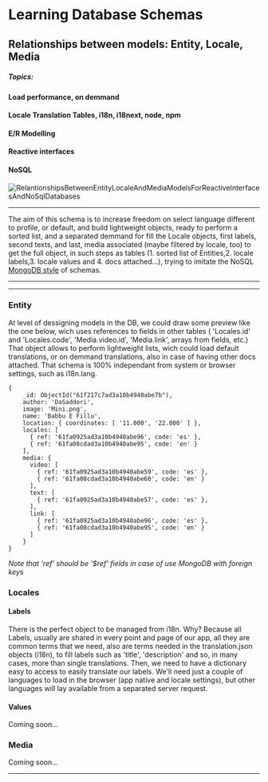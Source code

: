 
# Learning Database Schemas

## Relationships between models: Entity, Locale, Media
##### Topics:
#### Load performance, on demmand
#### Locale Translation Tables, i18n, i18next, node, npm
#### E/R Modelling
#### Reactive interfaces
#### NoSQL

![RelantionshipsBetweenEntityLocaleAndMediaModelsForReactiveInterfacesAndNoSqlDatabases](https://user-images.githubusercontent.com/57029303/151651517-648ad2aa-e787-462c-96d8-88263a1f3325.png)



***
The aim of this schema is to increase freedom on select language different to profile, or default, and build lightweight objects, ready to perform a sorted list, and a separated demmand for fill the Locale objects, first labels, second texts, and last, media associated (maybe filtered by locale, too) to get the full object, in such steps as tables (1. sorted list of Entities,2. locale labels,3. locale values and 4. docs attached...), trying to imitate the NoSQL [MongoDB style](https://docs.mongodb.com/manual/tutorial/model-embedded-one-to-one-relationships-between-documents/) of schemas. 

***
***
### Entity

At level of dessigning models in the DB, we could draw some preview like the one below, 
wich uses references to fields in other tables ( 'Locales.id' and 'Locales.code', 'Media.video.id', 'Media.link', arrays from fields, etc.)
That object allows to perform lightweight lists, wich could load default translations, or on demmand translations, also in case of having other docs attached.
That schema is 100% independant from system or browser settings, such as i18n.lang.
```
{
    _id: ObjectId("61f217c7ad3a10b4940abe7b"),
    author: 'DaSaddori',
    image: 'Mini.png',
    name: 'Babbu E Fillu',
    location: { coordinates: [ '11.000', '22.000' ] },
    locales: [
      { ref: '61fa0925ad3a10b4940abe96', code: 'es' },
      { ref: '61fa08cdad3a10b4940abe95', code: 'en' }
    ],
    media: {
      video: [
        { ref: '61fa0925ad3a10b4940abe59', code: 'es' },
        { ref: '61fa08cdad3a10b4940abe60', code: 'en' }
      ],
      text: [
        { ref: '61fa0925ad3a10b4940abe57', code: 'es' },
      ],
      link: [
        { ref: '61fa0925ad3a10b4940abe96', code: 'es' },
        { ref: '61fa08cdad3a10b4940abe95', code: 'en' }
      ]
    }
}
```
*Note that 'ref' should be '$ref' fields in case of use MongoDB with foreign keys*

### Locales
#### Labels
There is the perfect object to be managed from i18n. Why? Because all Labels, usually are shared in every point and page of our app, all they are common terms that we need, also are terms needed in the translation.json objects (i18n),  to fill labels such as 'title', 'description' and so, in many cases, more than single translations. Then, we need to have a dictionary easy to access to easily translate our labels. We'll need just a couple of languages to load in the browser (app native and locale settings), but  other languages will lay  available  from a separated server request.
#### Values
Coming soon...
### Media 
Coming soon...
 ***
 
